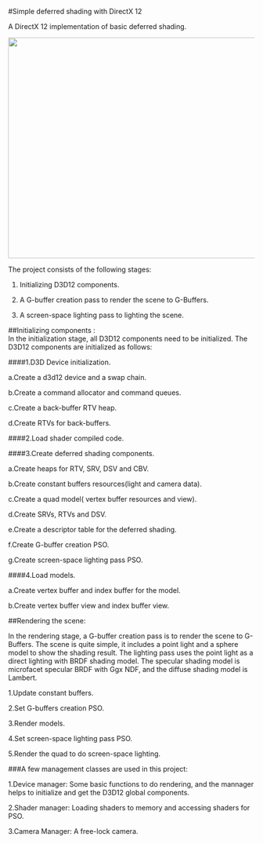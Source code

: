 #Simple deferred shading with DirectX 12

A DirectX 12 implementation of basic deferred shading. 

<img src="https://github.com/shuhuai/D3D12_DeferredShading/blob/master/Demo.png" width="600x" height="450px"/>


The project consists of the following stages: 

1. Initializing D3D12 components.

2. A G-buffer creation pass to render the scene to G-Buffers.

3. A screen-space lighting pass to lighting the scene.  



##Initializing components :  
In the initialization stage, all D3D12 components need to be initialized. The D3D12 components are initialized as follows: 

####1.D3D Device initialization.

a.Create a d3d12 device and a swap chain.

b.Create a command allocator and command queues.

c.Create a back-buffer RTV heap.

d.Create RTVs for back-buffers.

####2.Load shader compiled code.

####3.Create deferred shading components.

a.Create heaps for RTV, SRV, DSV and CBV.

b.Create constant buffers resources(light and camera data).

c.Create a quad model( vertex buffer resources and view).

d.Create SRVs, RTVs and DSV.

e.Create a descriptor table for the deferred shading.

f.Create G-buffer creation PSO.

g.Create screen-space lighting pass PSO.

####4.Load models. 

a.Create vertex buffer and index buffer for the model.

b.Create vertex buffer view and index buffer view.



##Rendering the scene: 

In the rendering stage, a G-buffer creation pass is to render the scene to G-Buffers. 
The scene is quite simple, it includes a point light and a sphere model to show the shading result. 
The lighting pass uses the point light as a direct lighting with BRDF shading model. 
The specular shading model is microfacet specular BRDF with Ggx NDF, and the diffuse shading model is Lambert. 

1.Update constant buffers.

2.Set G-buffers creation PSO.

3.Render models.

4.Set screen-space lighting pass PSO.

5.Render the quad  to do screen-space lighting.



###A few management classes are used in this project: 

1.Device manager: 
  Some basic functions to do rendering, and the mannager helps to initialize and get the D3D12 global components. 


2.Shader manager: 
  Loading shaders to memory and accessing shaders for PSO. 


3.Camera Manager: 
A free-lock camera. 
